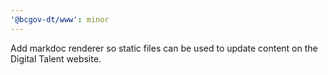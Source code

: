 ```yaml
---
'@bcgov-dt/www': minor
---
```


Add markdoc renderer so static files can be used to update content on the Digital Talent website.
